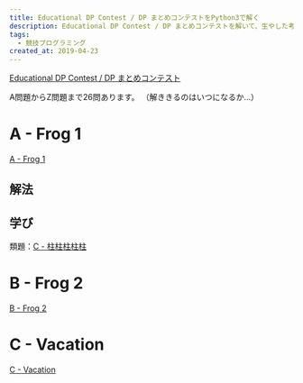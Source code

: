```yaml
---
title: Educational DP Contest / DP まとめコンテストをPython3で解く
description: Educational DP Contest / DP まとめコンテストを解いて、生やした考察やミスりポイント、綺麗なコードの書き方を記録していく...
tags:
  - 競技プログラミング
created_at: 2019-04-23
---
```


[Educational DP Contest / DP まとめコンテスト](https://atcoder.jp/contests/dp/)

A問題からZ問題まで26問あります。
（解ききるのはいつになるか...）

# A - Frog 1
[A - Frog 1](https://atcoder.jp/contests/dp/tasks/dp_a)

## 解法

## 学び


類題：[C - 柱柱柱柱柱](https://atcoder.jp/contests/abc040/tasks/abc040_c)

# B - Frog 2
[B - Frog 2](https://atcoder.jp/contests/dp/tasks/dp_b)

# C - Vacation
[C - Vacation](https://atcoder.jp/contests/dp/tasks/dp_c)